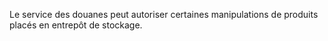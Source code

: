 Le service des douanes peut autoriser certaines
manipulations de produits placés en entrepôt de stockage.